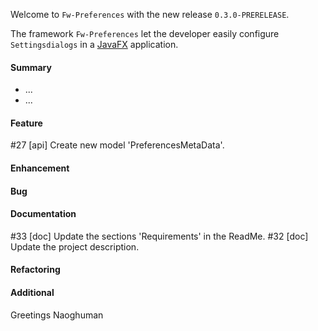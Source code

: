 Welcome to `Fw-Preferences` with the new release `0.3.0-PRERELEASE`.

The framework `Fw-Preferences` let the developer easily configure `Settingsdialogs` 
in a [JavaFX] application.



#### Summary
* ...
* ...



#### Feature
#27 [api] Create new model 'PreferencesMetaData'.



#### Enhancement



#### Bug



#### Documentation
#33 [doc] Update the sections 'Requirements' in the ReadMe.
#32 [doc] Update the project description.



#### Refactoring



#### Additional



Greetings
Naoghuman



[//]: # (Issues which will be integrated in this release)



[//]: # (Links)
[JavaFX]:http://docs.oracle.com/javase/8/javase-clienttechnologies.htm
[Maven]:http://maven.apache.org/
[NetBeans]:https://netbeans.org/
